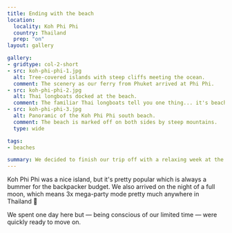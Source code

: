 ```yaml
---
title: Ending with the beach
location:
  locality: Koh Phi Phi
  country: Thailand
  prep: "on"
layout: gallery

gallery:
- gridtype: col-2-short
- src: koh-phi-phi-1.jpg
  alt: Tree-covered islands with steep cliffs meeting the ocean.
  comment: The scenery as our ferry from Phuket arrived at Phi Phi.
- src: koh-phi-phi-2.jpg
  alt: Thai longboats docked at the beach.
  comment: The familiar Thai longboats tell you one thing... it's beach time!
- src: koh-phi-phi-3.jpg
  alt: Panoramic of the Koh Phi Phi south beach.
  comment: The beach is marked off on both sides by steep mountains.
  type: wide

tags:
- beaches

summary: We decided to finish our trip off with a relaxing week at the beaches of south Thailand. Our first stop was Koh Phi Phi.
---
```


Koh Phi Phi was a nice island, but it's pretty popular which is always a bummer for the backpacker budget. We also arrived on the night of a full moon, which means 3x mega-party mode pretty much anywhere in Thailand 🌝

We spent one day here but — being conscious of our limited time — were quickly ready to move on.
